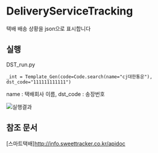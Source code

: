 # DeliveryServiceTracking
택배 배송 상황을 json으로 표시합니다

## 실행
DST_run.py
```python3
_int = Template_Gen(code=Code.search(name="cj대한통운"), dst_code="111111111111")
```
name : 택배회사 이름,
dst_code : 송장번호

![실행결과](https://github.com/zeroday0619/DeliveryServiceTracking/blob/master/image.png)

## 참조 문서
[스마트택배]http://info.sweettracker.co.kr/apidoc
